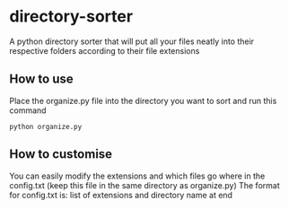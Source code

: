 # directory-sorter
A python directory sorter that will put all your files neatly into their respective folders according to their file extensions

## How to use

Place the organize.py file into the directory you want to sort and run this command

``` shell
python organize.py
```

## How to customise

You can easily modify the extensions and which files go where in the config.txt (keep this file in the same directory as organize.py)
The format for config.txt is: list of extensions and directory name at end